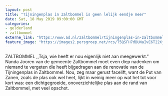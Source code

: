 ```yaml
---
layout: post
title: "Tijningenplas in Zaltbommel is geen lelijk eendje meer"
date: Sat, 18 May 2019 09:00:00 GMT
categories: 
- gelderland 
- zaltbommel 
externe_link: "https://www.ad.nl/zaltbommel/tijningenplas-in-zaltbommel-is-geen-lelijk-eendje-meer~ad7edcf9/"
feature_image: "https://images2.persgroep.net/rcs/T5QSFH7dBUNaIvE6T22Xj8zZaSk/diocontent/148620560/_fitwidth/400/?appId=21791a8992982cd8da851550a453bd7f&quality=0.7"
---
```


ZALTBOMMEL ,,Tsja, wie heeft er nou eigenlijk niet aan meegewerkt.” Nanda Jooren van de gemeente Zaltbommel moet even diep nadenken om niemand te vergeten die heeft bijgedragen aan de renovatie van de Tijningenplas in Zaltbommel. Nou, zeg maar gerust facelift, want de Put van Zanen, zoals de plas ook wel heet, lijkt in weinig meer op wat het tot voor kort was: een dichtgegroeide, onoverzichtelijke plas aan de rand van Zaltbommel, met veel opschot.
